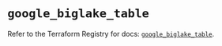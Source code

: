 # `google_biglake_table`

Refer to the Terraform Registry for docs: [`google_biglake_table`](https://registry.terraform.io/providers/hashicorp/google-beta/5.14.0/docs/resources/google_biglake_table).

